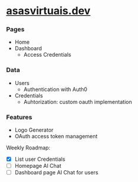 
# [asasvirtuais.dev](https://asasvirtuais.dev)


### Pages
- Home
- Dashboard
    - Access Credentials

### Data
- Users
    - Authentication with Auth0
- Credentials
    - Auhtorization: custom oauth implementation

### Features
- Logo Generator
- OAuth access token management

Weekly Roadmap:

- [X] List user Credentials
- [ ] Homepage AI Chat
- [ ] Dashboard page AI Chat for users
